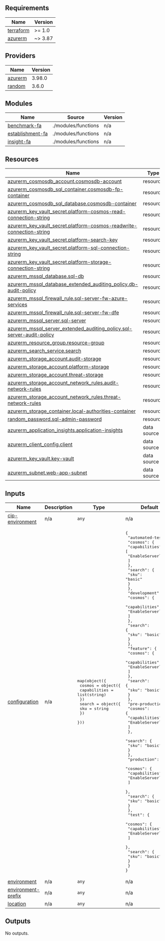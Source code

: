 <!-- BEGIN_TF_DOCS -->
## Requirements

| Name | Version |
|------|---------|
| <a name="requirement_terraform"></a> [terraform](#requirement\_terraform) | >= 1.0 |
| <a name="requirement_azurerm"></a> [azurerm](#requirement\_azurerm) | ~> 3.87 |

## Providers

| Name | Version |
|------|---------|
| <a name="provider_azurerm"></a> [azurerm](#provider\_azurerm) | 3.98.0 |
| <a name="provider_random"></a> [random](#provider\_random) | 3.6.0 |

## Modules

| Name | Source | Version |
|------|--------|---------|
| <a name="module_benchmark-fa"></a> [benchmark-fa](#module\_benchmark-fa) | ./modules/functions | n/a |
| <a name="module_establishment-fa"></a> [establishment-fa](#module\_establishment-fa) | ./modules/functions | n/a |
| <a name="module_insight-fa"></a> [insight-fa](#module\_insight-fa) | ./modules/functions | n/a |

## Resources

| Name | Type |
|------|------|
| [azurerm_cosmosdb_account.cosmosdb-account](https://registry.terraform.io/providers/hashicorp/azurerm/latest/docs/resources/cosmosdb_account) | resource |
| [azurerm_cosmosdb_sql_container.cosmosdb-fp-container](https://registry.terraform.io/providers/hashicorp/azurerm/latest/docs/resources/cosmosdb_sql_container) | resource |
| [azurerm_cosmosdb_sql_database.cosmosdb-container](https://registry.terraform.io/providers/hashicorp/azurerm/latest/docs/resources/cosmosdb_sql_database) | resource |
| [azurerm_key_vault_secret.platform-cosmos-read-connection-string](https://registry.terraform.io/providers/hashicorp/azurerm/latest/docs/resources/key_vault_secret) | resource |
| [azurerm_key_vault_secret.platform-cosmos-readwrite-connection-string](https://registry.terraform.io/providers/hashicorp/azurerm/latest/docs/resources/key_vault_secret) | resource |
| [azurerm_key_vault_secret.platform-search-key](https://registry.terraform.io/providers/hashicorp/azurerm/latest/docs/resources/key_vault_secret) | resource |
| [azurerm_key_vault_secret.platform-sql-connection-string](https://registry.terraform.io/providers/hashicorp/azurerm/latest/docs/resources/key_vault_secret) | resource |
| [azurerm_key_vault_secret.platform-storage-connection-string](https://registry.terraform.io/providers/hashicorp/azurerm/latest/docs/resources/key_vault_secret) | resource |
| [azurerm_mssql_database.sql-db](https://registry.terraform.io/providers/hashicorp/azurerm/latest/docs/resources/mssql_database) | resource |
| [azurerm_mssql_database_extended_auditing_policy.db-audit-policy](https://registry.terraform.io/providers/hashicorp/azurerm/latest/docs/resources/mssql_database_extended_auditing_policy) | resource |
| [azurerm_mssql_firewall_rule.sql-server-fw-azure-services](https://registry.terraform.io/providers/hashicorp/azurerm/latest/docs/resources/mssql_firewall_rule) | resource |
| [azurerm_mssql_firewall_rule.sql-server-fw-dfe](https://registry.terraform.io/providers/hashicorp/azurerm/latest/docs/resources/mssql_firewall_rule) | resource |
| [azurerm_mssql_server.sql-server](https://registry.terraform.io/providers/hashicorp/azurerm/latest/docs/resources/mssql_server) | resource |
| [azurerm_mssql_server_extended_auditing_policy.sql-server-audit-policy](https://registry.terraform.io/providers/hashicorp/azurerm/latest/docs/resources/mssql_server_extended_auditing_policy) | resource |
| [azurerm_resource_group.resource-group](https://registry.terraform.io/providers/hashicorp/azurerm/latest/docs/resources/resource_group) | resource |
| [azurerm_search_service.search](https://registry.terraform.io/providers/hashicorp/azurerm/latest/docs/resources/search_service) | resource |
| [azurerm_storage_account.audit-storage](https://registry.terraform.io/providers/hashicorp/azurerm/latest/docs/resources/storage_account) | resource |
| [azurerm_storage_account.platform-storage](https://registry.terraform.io/providers/hashicorp/azurerm/latest/docs/resources/storage_account) | resource |
| [azurerm_storage_account.threat-storage](https://registry.terraform.io/providers/hashicorp/azurerm/latest/docs/resources/storage_account) | resource |
| [azurerm_storage_account_network_rules.audit-network-rules](https://registry.terraform.io/providers/hashicorp/azurerm/latest/docs/resources/storage_account_network_rules) | resource |
| [azurerm_storage_account_network_rules.threat-network-rules](https://registry.terraform.io/providers/hashicorp/azurerm/latest/docs/resources/storage_account_network_rules) | resource |
| [azurerm_storage_container.local-authorities-container](https://registry.terraform.io/providers/hashicorp/azurerm/latest/docs/resources/storage_container) | resource |
| [random_password.sql-admin-password](https://registry.terraform.io/providers/hashicorp/random/latest/docs/resources/password) | resource |
| [azurerm_application_insights.application-insights](https://registry.terraform.io/providers/hashicorp/azurerm/latest/docs/data-sources/application_insights) | data source |
| [azurerm_client_config.client](https://registry.terraform.io/providers/hashicorp/azurerm/latest/docs/data-sources/client_config) | data source |
| [azurerm_key_vault.key-vault](https://registry.terraform.io/providers/hashicorp/azurerm/latest/docs/data-sources/key_vault) | data source |
| [azurerm_subnet.web-app-subnet](https://registry.terraform.io/providers/hashicorp/azurerm/latest/docs/data-sources/subnet) | data source |

## Inputs

| Name | Description | Type | Default | Required |
|------|-------------|------|---------|:--------:|
| <a name="input_cip-environment"></a> [cip-environment](#input\_cip-environment) | n/a | `any` | n/a | yes |
| <a name="input_configuration"></a> [configuration](#input\_configuration) | n/a | <pre>map(object({<br>    cosmos = object({<br>      capabilities = list(string)<br>    })<br>    search = object({<br>      sku = string<br>    })<br>  }))</pre> | <pre>{<br>  "automated-test": {<br>    "cosmos": {<br>      "capabilities": [<br>        "EnableServerless"<br>      ]<br>    },<br>    "search": {<br>      "sku": "basic"<br>    }<br>  },<br>  "development": {<br>    "cosmos": {<br>      "capabilities": [<br>        "EnableServerless"<br>      ]<br>    },<br>    "search": {<br>      "sku": "basic"<br>    }<br>  },<br>  "feature": {<br>    "cosmos": {<br>      "capabilities": [<br>        "EnableServerless"<br>      ]<br>    },<br>    "search": {<br>      "sku": "basic"<br>    }<br>  },<br>  "pre-production": {<br>    "cosmos": {<br>      "capabilities": [<br>        "EnableServerless"<br>      ]<br>    },<br>    "search": {<br>      "sku": "basic"<br>    }<br>  },<br>  "production": {<br>    "cosmos": {<br>      "capabilities": [<br>        "EnableServerless"<br>      ]<br>    },<br>    "search": {<br>      "sku": "basic"<br>    }<br>  },<br>  "test": {<br>    "cosmos": {<br>      "capabilities": [<br>        "EnableServerless"<br>      ]<br>    },<br>    "search": {<br>      "sku": "basic"<br>    }<br>  }<br>}</pre> | no |
| <a name="input_environment"></a> [environment](#input\_environment) | n/a | `any` | n/a | yes |
| <a name="input_environment-prefix"></a> [environment-prefix](#input\_environment-prefix) | n/a | `any` | n/a | yes |
| <a name="input_location"></a> [location](#input\_location) | n/a | `any` | n/a | yes |

## Outputs

No outputs.
<!-- END_TF_DOCS -->
